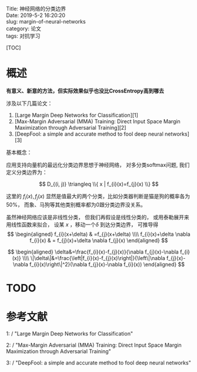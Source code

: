 Title: 神经网络的分类边界  
Date: 2019-5-2 16:20:20  
slug: margin-of-neural-networks   
category: 论文  
tags: 对抗学习  

[TOC]

# 概述

**有意义、新意的方法，但实际效果似乎也没比CrossEntropy高到哪去**


涉及以下几篇论文：

1. [Large Margin Deep Networks for Classification][1]
2. [Max-Margin Adversarial (MMA) Training: Direct Input Space Margin Maximization through Adversarial Training][2]
3. [DeepFool: a simple and accurate method to fool deep neural networks][3]

基本概念：

应用支持向量机的最远化分类边界思想于神经网络， 对多分类softmax问题, 我们定义分类边界为：    

 
$$
D_{(i, j)} \triangleq \\{ x | f_{i}(x)=f_{j}(x) \\}
$$

这里的 $f_i(x), f_j(x)$ 显然是值最大的两个分类，比如分类器判断是猫是狗的概率各为50%， 而象、马狗等其他类别概率都为0跟分类边界没关系。

虽然神经网络应该是非线性分类， 但我们再假设是线性分类的， 或用泰勒展开来用线性函数来拟合， 设某 $x$ ，移动一个$\delta$ 到达分类边界， 可推导得 
$$
\begin{aligned} 
f_{i}(x+\delta) & =f_{j}(x+\delta) \\\\
f_{i}(x)+\delta \nabla f_{i}(x) & = f_{j}(x)+\delta \nabla f_{j}(x)
\end{aligned}
$$

$$
\begin{aligned}
\delta&=\frac{f_{i}(x)-f_{j}(x)}{\nabla f_{j}(x)-\nabla f_{i}(x)} \\\\ 
\|\delta\|&=\frac{\left|f_{i}(x)-f_{j}(x)\right|}{\left\|\nabla f_{j}(x)-\nabla f_{i}(x)\right\|^2}(\nabla f_{j}(x)-\nabla f_{i}(x))
\end{aligned}
$$

# TODO



# 参考文献

1: / 	"Large Margin Deep Networks for Classification"

2: /     "Max-Margin Adversarial (MMA) Training: Direct Input Space Margin Maximization through Adversarial Training"

3: /     "DeepFool: a simple and accurate method to fool deep neural networks"